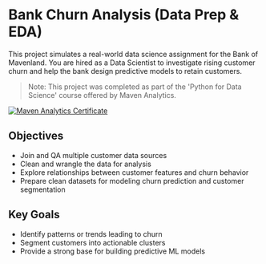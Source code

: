 # Bank Churn Analysis (Data Prep & EDA)

This project simulates a real-world data science assignment for the Bank of Mavenland. You are hired as a Data Scientist to investigate rising customer churn and help the bank design predictive models to retain customers.

> Note: This project was completed as part of the 'Python for Data Science' course offered by Maven Analytics.

[![Maven Analytics Certificate](https://certificates.mavenanalytics.io/images/shared-badge.png)](https://certificates.mavenanalytics.io/c483f754-7d89-4d36-b997-0897a07aa529)

## Objectives

- Join and QA multiple customer data sources
- Clean and wrangle the data for analysis
- Explore relationships between customer features and churn behavior
- Prepare clean datasets for modeling churn prediction and customer segmentation

## Key Goals

- Identify patterns or trends leading to churn
- Segment customers into actionable clusters
- Provide a strong base for building predictive ML models
